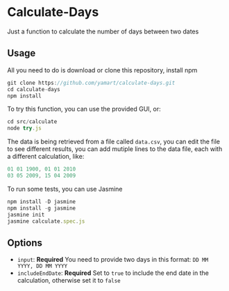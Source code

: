# Calculate-Days

Just a function to calculate the number of days between two dates

## Usage

All you need to do is download or clone this repository, install npm 

```Javascript
git clone https://github.com/yamart/calculate-days.git
cd calculate-days
npm install
```

To try this function, you can use the provided GUI, or:
```Javascript
cd src/calculate
node try.js
```

The data is being retrieved from a file called `data.csv`, you can edit the file to see different results, you can add mutiple lines to the data file, each with a different calculation, like:

```Javascript
01 01 1900, 01 01 2010
03 05 2009, 15 04 2009
```

To run some tests, you can use Jasmine

```Javascript
npm install -D jasmine
npm install -g jasmine
jasmine init
jasmine calculate.spec.js
```

## Options

- `input`: **Required** You need to provide two days in this format: `DD MM YYYY, DD MM YYYY`
- `includeEndDate`: **Required** Set to `true` to include the end date in the calculation, otherwise set it to `false`